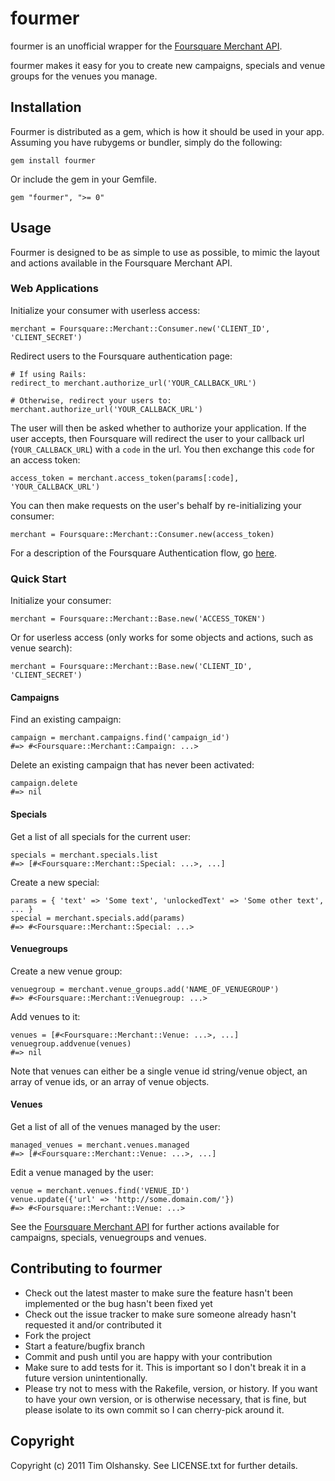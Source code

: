 # fourmer

fourmer is an unofficial wrapper for the [Foursquare Merchant API](https://developer.foursquare.com/merchant/).

fourmer makes it easy for you to create new campaigns, specials and venue groups for the venues you manage.

## Installation

Fourmer is distributed as a gem, which is how it should be used in your app. Assuming you have rubygems or bundler, simply do the following:

    gem install fourmer

Or include the gem in your Gemfile.

    gem "fourmer", ">= 0"

## Usage

Fourmer is designed to be as simple to use as possible, to mimic the layout and actions available in the Foursquare Merchant API.

### Web Applications

Initialize your consumer with userless access:

    merchant = Foursquare::Merchant::Consumer.new('CLIENT_ID', 'CLIENT_SECRET')

Redirect users to the Foursquare authentication page:

    # If using Rails:
    redirect_to merchant.authorize_url('YOUR_CALLBACK_URL')
    
    # Otherwise, redirect your users to:
    merchant.authorize_url('YOUR_CALLBACK_URL')

The user will then be asked whether to authorize your application. If the user accepts, then Foursquare will redirect the user to your callback url (`YOUR_CALLBACK_URL`) with a `code` in the url. You then exchange this `code` for an access token:

    access_token = merchant.access_token(params[:code], 'YOUR_CALLBACK_URL')

You can then make requests on the user's behalf by re-initializing your consumer:

    merchant = Foursquare::Merchant::Consumer.new(access_token)

For a description of the Foursquare Authentication flow, go [here](https://developer.foursquare.com/merchant/oauth.html).

### Quick Start

Initialize your consumer:

    merchant = Foursquare::Merchant::Base.new('ACCESS_TOKEN')

Or for userless access (only works for some objects and actions, such as venue search):

    merchant = Foursquare::Merchant::Base.new('CLIENT_ID', 'CLIENT_SECRET')

#### Campaigns

Find an existing campaign:

    campaign = merchant.campaigns.find('campaign_id')
    #=> #<Foursquare::Merchant::Campaign: ...>

Delete an existing campaign that has never been activated:

    campaign.delete
    #=> nil

#### Specials

Get a list of all specials for the current user:

    specials = merchant.specials.list
    #=> [#<Foursquare::Merchant::Special: ...>, ...]

Create a new special:

    params = { 'text' => 'Some text', 'unlockedText' => 'Some other text', ... }
    special = merchant.specials.add(params)
    #=> #<Foursquare::Merchant::Special: ...>

#### Venuegroups

Create a new venue group:

    venuegroup = merchant.venue_groups.add('NAME_OF_VENUEGROUP')
    #=> #<Foursquare::Merchant::Venuegroup: ...>
    
Add venues to it:

    venues = [#<Foursquare::Merchant::Venue: ...>, ...]
    venuegroup.addvenue(venues)
    #=> nil

Note that venues can either be a single venue id string/venue object, an array of venue ids, or an array of venue objects.

#### Venues

Get a list of all of the venues managed by the user:

    managed_venues = merchant.venues.managed
    #=> [#<Foursquare::Merchant::Venue: ...>, ...]

Edit a venue managed by the user:

    venue = merchant.venues.find('VENUE_ID')
    venue.update({'url' => 'http://some.domain.com/'})
    #=> #<Foursquare::Merchant::Venue: ...>

See the [Foursquare Merchant API](https://developer.foursquare.com/merchant/) for further actions available for campaigns, specials, venuegroups and venues.

## Contributing to fourmer
 
* Check out the latest master to make sure the feature hasn't been implemented or the bug hasn't been fixed yet
* Check out the issue tracker to make sure someone already hasn't requested it and/or contributed it
* Fork the project
* Start a feature/bugfix branch
* Commit and push until you are happy with your contribution
* Make sure to add tests for it. This is important so I don't break it in a future version unintentionally.
* Please try not to mess with the Rakefile, version, or history. If you want to have your own version, or is otherwise necessary, that is fine, but please isolate to its own commit so I can cherry-pick around it.

## Copyright

Copyright (c) 2011 Tim Olshansky. See LICENSE.txt for
further details.

